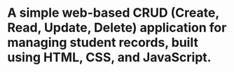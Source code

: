 # A simple web-based CRUD (Create, Read, Update, Delete) application for managing student records, built using HTML, CSS, and JavaScript.
